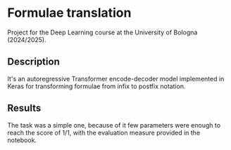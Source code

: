 # Formulae translation

Project for the Deep Learning course at the University of Bologna (2024/2025).

## Description
It's an autoregressive Transformer encode-decoder model implemented in Keras for transforming formulae from infix to postfix notation. 

## Results
The task was a simple one, because of it few parameters were enough to reach the score of 1/1, with the evaluation measure provided in the notebook.
